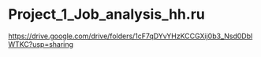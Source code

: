 # Project_1_Job_analysis_hh.ru
https://drive.google.com/drive/folders/1cF7qDYvYHzKCCGXij0b3_Nsd0DblWTKC?usp=sharing
